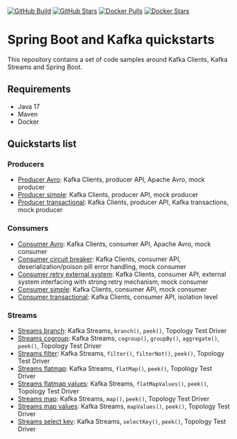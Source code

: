 [![GitHub Build](https://img.shields.io/github/workflow/status/loicgreffier/spring-boot-kafka-quickstarts/continuous-integration/main?logo=github&style=for-the-badge)](https://github.com/loicgreffier/spring-boot-kafka-quickstarts/actions/workflows/continuous_integration.yml)
[![GitHub Stars](https://img.shields.io/github/stars/loicgreffier/spring-boot-kafka-quickstarts?logo=github&style=for-the-badge)](https://github.com/loicgreffier/spring-boot-kafka-quickstarts)
[![Docker Pulls](https://img.shields.io/docker/pulls/loicgreffier/spring-boot-kafka-quickstarts?label=Pulls&logo=docker&style=for-the-badge)](https://hub.docker.com/r/loicgreffier/spring-boot-kafka-quickstarts/tags)
[![Docker Stars](https://img.shields.io/docker/stars/loicgreffier/spring-boot-kafka-quickstarts?label=Stars&logo=docker&style=for-the-badge)](https://hub.docker.com/r/loicgreffier/spring-boot-kafka-quickstarts)

# Spring Boot and Kafka quickstarts

This repository contains a set of code samples around Kafka Clients, Kafka Streams and Spring Boot. 

## Requirements

- Java 17
- Maven
- Docker 

## Quickstarts list

### Producers

- [Producer Avro](/kafka-producer-quickstarts/kafka-producer-avro): Kafka Clients, producer API, Apache Avro, mock producer
- [Producer simple](/kafka-producer-quickstarts/kafka-producer-simple): Kafka Clients, producer API, mock producer
- [Producer transactional](/kafka-producer-quickstarts/kafka-producer-transactional): Kafka Clients, producer API, Kafka transactions, mock producer

### Consumers

- [Consumer Avro](/kafka-consumer-quickstarts/kafka-consumer-avro): Kafka Clients, consumer API, Apache Avro, mock consumer
- [Consumer circuit breaker](/kafka-consumer-quickstarts/kafka-consumer-circuit-breaker): Kafka Clients, consumer API, deserialization/poison pill error handling, mock consumer
- [Consumer retry external system](/kafka-consumer-quickstarts/kafka-consumer-retry-external-system): Kafka Clients, consumer API, external system interfacing with strong retry mechanism, mock consumer
- [Consumer simple](/kafka-consumer-quickstarts/kafka-consumer-simple): Kafka Clients, consumer API, mock consumer
- [Consumer transactional](/kafka-consumer-quickstarts/kafka-consumer-transactional): Kafka Clients, consumer API, isolation level

### Streams

- [Streams branch](/kafka-streams-quickstarts/kafka-streams-branch): Kafka Streams, `branch()`, `peek()`, Topology Test Driver
- [Streams cogroup](/kafka-streams-quickstarts/kafka-streams-cogroup): Kafka Streams, `cogroup()`, `groupBy()`, `aggregate()`, `peek()`, Topology Test Driver
- [Streams filter](/kafka-streams-quickstarts/kafka-streams-filter): Kafka Streams, `filter()`, `filterNot()`, `peek()`, Topology Test Driver
- [Streams flatmap](/kafka-streams-quickstarts/kafka-streams-flatmap): Kafka Streams, `flatMap()`, `peek()`, Topology Test Driver
- [Streams flatmap values](/kafka-streams-quickstarts/kafka-streams-flatmap-values): Kafka Streams, `flatMapValues()`, `peek()`, Topology Test Driver
- [Streams map](/kafka-streams-quickstarts/kafka-streams-map): Kafka Streams, `map()`, `peek()`, Topology Test Driver
- [Streams map values](/kafka-streams-quickstarts/kafka-streams-map-values): Kafka Streams, `mapValues()`, `peek()`, Topology Test Driver
- [Streams select key](/kafka-streams-quickstarts/kafka-streams-select-key): Kafka Streams, `selectKey()`, `peek()`, Topology Test Driver
